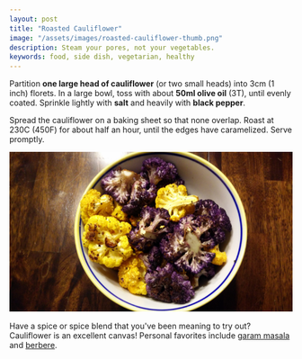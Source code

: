 ```yaml
---
layout: post
title: "Roasted Cauliflower"
image: "/assets/images/roasted-cauliflower-thumb.png"
description: Steam your pores, not your vegetables.
keywords: food, side dish, vegetarian, healthy
---
```


Partition **one large head of cauliflower** (or two small heads) into 3cm (1 inch) florets. In a large bowl, toss with about **50ml olive oil** (3T), until evenly coated. Sprinkle lightly with **salt** and heavily with **black pepper**.

Spread the cauliflower on a baking sheet so that none overlap. Roast at 230C (450F) for about half an hour, until the edges have caramelized. Serve promptly.

![Roasted Multicolor Cauliflower](/assets/images/roasted-cauliflower-16x9.png)

Have a spice or spice blend that you've been meaning to try out? Cauliflower is an excellent canvas! Personal favorites include [garam masala](https://en.wikipedia.org/wiki/Garam_masala) and [berbere](https://en.wikipedia.org/wiki/Berbere).
